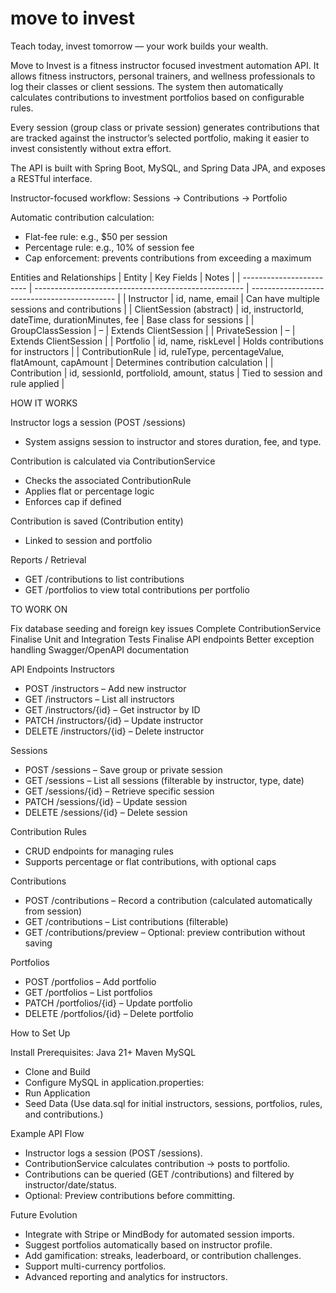 # move to invest

Teach today, invest tomorrow — your work builds your wealth.

Move to Invest is a fitness instructor focused investment automation API. It allows fitness instructors, personal trainers, and wellness professionals to log their classes or client sessions. The system then automatically calculates contributions to investment portfolios based on configurable rules.

Every session (group class or private session) generates contributions that are tracked against the instructor’s selected portfolio, making it easier to invest consistently without extra effort.

The API is built with Spring Boot, MySQL, and Spring Data JPA, and exposes a RESTful interface.

Instructor-focused workflow: Sessions → Contributions → Portfolio

Automatic contribution calculation:
- Flat-fee rule: e.g., $50 per session
- Percentage rule: e.g., 10% of session fee
- Cap enforcement: prevents contributions from exceeding a maximum

Entities and Relationships
| Entity                   | Key Fields                                           | Notes                                        |
| ------------------------ | ---------------------------------------------------- | -------------------------------------------- |
| Instructor               | id, name, email                                      | Can have multiple sessions and contributions |
| ClientSession (abstract) | id, instructorId, dateTime, durationMinutes, fee     | Base class for sessions                      |
| GroupClassSession        | –                                                    | Extends ClientSession                        |
| PrivateSession           | –                                                    | Extends ClientSession                        |
| Portfolio                | id, name, riskLevel                                  | Holds contributions for instructors          |
| ContributionRule         | id, ruleType, percentageValue, flatAmount, capAmount | Determines contribution calculation          |
| Contribution             | id, sessionId, portfolioId, amount, status           | Tied to session and rule applied             |


HOW IT WORKS

Instructor logs a session (POST /sessions)
- System assigns session to instructor and stores duration, fee, and type.

Contribution is calculated via ContributionService
- Checks the associated ContributionRule
- Applies flat or percentage logic
- Enforces cap if defined

Contribution is saved (Contribution entity)
- Linked to session and portfolio

Reports / Retrieval
- GET /contributions to list contributions
- GET /portfolios to view total contributions per portfolio



TO WORK ON

Fix database seeding and foreign key issues
Complete ContributionService
Finalise Unit and Integration Tests
Finalise API endpoints
Better exception handling
Swagger/OpenAPI documentation

API Endpoints
Instructors
- POST /instructors – Add new instructor
- GET /instructors – List all instructors
- GET /instructors/{id} – Get instructor by ID
- PATCH /instructors/{id} – Update instructor
- DELETE /instructors/{id} – Delete instructor

Sessions
- POST /sessions – Save group or private session
- GET /sessions – List all sessions (filterable by instructor, type, date)
- GET /sessions/{id} – Retrieve specific session
- PATCH /sessions/{id} – Update session
- DELETE /sessions/{id} – Delete session

Contribution Rules
- CRUD endpoints for managing rules
- Supports percentage or flat contributions, with optional caps

Contributions
- POST /contributions – Record a contribution (calculated automatically from session)
- GET /contributions – List contributions (filterable)
- GET /contributions/preview – Optional: preview contribution without saving

Portfolios
- POST /portfolios – Add portfolio
- GET /portfolios – List portfolios
- PATCH /portfolios/{id} – Update portfolio
- DELETE /portfolios/{id} – Delete portfolio

How to Set Up

Install Prerequisites:
Java 21+
Maven
MySQL

- Clone and Build
- Configure MySQL in application.properties:
- Run Application
- Seed Data (Use data.sql for initial instructors, sessions, portfolios, rules, and contributions.)

Example API Flow

- Instructor logs a session (POST /sessions).
- ContributionService calculates contribution → posts to portfolio.
- Contributions can be queried (GET /contributions) and filtered by instructor/date/status.
- Optional: Preview contributions before committing.

Future Evolution

- Integrate with Stripe or MindBody for automated session imports.
- Suggest portfolios automatically based on instructor profile.
- Add gamification: streaks, leaderboard, or contribution challenges.
- Support multi-currency portfolios.
- Advanced reporting and analytics for instructors.
